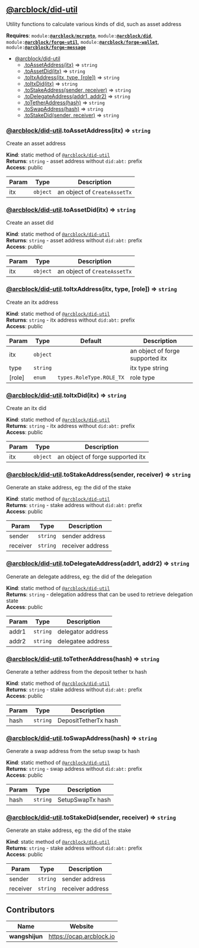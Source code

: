 <a name="module_@arcblock/did-util"></a>


## [**@arcblock/did-util**](https://github.com/arcblock/did-util)

Utility functions to calculate various kinds of did, such as asset address

**Requires**: <code>module:[**@arcblock/mcrypto**](https://github.com/arcblock/mcrypto)</code>, <code>module:[**@arcblock/did**](https://github.com/arcblock/did)</code>, <code>module:[**@arcblock/forge-util**](https://github.com/arcblock/forge-util)</code>, <code>module:[**@arcblock/forge-wallet**](https://github.com/arcblock/forge-wallet)</code>, <code>module:[**@arcblock/forge-message**](https://github.com/arcblock/forge-message)</code>  

* [@arcblock/did-util](#module_@arcblock/did-util)
  * [.toAssetAddress(itx)](#module_@arcblock/did-util.toAssetAddress) ⇒ <code>string</code>
  * [.toAssetDid(itx)](#module_@arcblock/did-util.toAssetDid) ⇒ <code>string</code>
  * [.toItxAddress(itx, type, \[role\])](#module_@arcblock/did-util.toItxAddress) ⇒ <code>string</code>
  * [.toItxDid(itx)](#module_@arcblock/did-util.toItxDid) ⇒ <code>string</code>
  * [.toStakeAddress(sender, receiver)](#module_@arcblock/did-util.toStakeAddress) ⇒ <code>string</code>
  * [.toDelegateAddress(addr1, addr2)](#module_@arcblock/did-util.toDelegateAddress) ⇒ <code>string</code>
  * [.toTetherAddress(hash)](#module_@arcblock/did-util.toTetherAddress) ⇒ <code>string</code>
  * [.toSwapAddress(hash)](#module_@arcblock/did-util.toSwapAddress) ⇒ <code>string</code>
  * [.toStakeDid(sender, receiver)](#module_@arcblock/did-util.toStakeDid) ⇒ <code>string</code>

<a name="module_@arcblock/did-util.toAssetAddress"></a>

### [**@arcblock/did-util**](https://github.com/arcblock/did-util).toAssetAddress(itx) ⇒ <code>string</code>

Create an asset address

**Kind**: static method of [<code>@arcblock/did-util</code>](#module_@arcblock/did-util)  
**Returns**: <code>string</code> - asset address without `did:abt:` prefix  
**Access**: public  

| Param | Type                | Description                  |
| ----- | ------------------- | ---------------------------- |
| itx   | <code>object</code> | an object of `CreateAssetTx` |

<a name="module_@arcblock/did-util.toAssetDid"></a>

### [**@arcblock/did-util**](https://github.com/arcblock/did-util).toAssetDid(itx) ⇒ <code>string</code>

Create an asset did

**Kind**: static method of [<code>@arcblock/did-util</code>](#module_@arcblock/did-util)  
**Returns**: <code>string</code> - asset address without `did:abt:` prefix  
**Access**: public  

| Param | Type                | Description                  |
| ----- | ------------------- | ---------------------------- |
| itx   | <code>object</code> | an object of `CreateAssetTx` |

<a name="module_@arcblock/did-util.toItxAddress"></a>

### [**@arcblock/did-util**](https://github.com/arcblock/did-util).toItxAddress(itx, type, [role]) ⇒ <code>string</code>

Create an itx address

**Kind**: static method of [<code>@arcblock/did-util</code>](#module_@arcblock/did-util)  
**Returns**: <code>string</code> - itx address without `did:abt:` prefix  
**Access**: public  

| Param  | Type                | Default                             | Description                      |
| ------ | ------------------- | ----------------------------------- | -------------------------------- |
| itx    | <code>object</code> |                                     | an object of forge supported itx |
| type   | <code>string</code> |                                     | itx type string                  |
| [role] | <code>enum</code>   | <code>types.RoleType.ROLE_TX</code> | role type                        |

<a name="module_@arcblock/did-util.toItxDid"></a>

### [**@arcblock/did-util**](https://github.com/arcblock/did-util).toItxDid(itx) ⇒ <code>string</code>

Create an itx did

**Kind**: static method of [<code>@arcblock/did-util</code>](#module_@arcblock/did-util)  
**Returns**: <code>string</code> - itx address without `did:abt:` prefix  
**Access**: public  

| Param | Type                | Description                      |
| ----- | ------------------- | -------------------------------- |
| itx   | <code>object</code> | an object of forge supported itx |

<a name="module_@arcblock/did-util.toStakeAddress"></a>

### [**@arcblock/did-util**](https://github.com/arcblock/did-util).toStakeAddress(sender, receiver) ⇒ <code>string</code>

Generate an stake address, eg: the did of the stake

**Kind**: static method of [<code>@arcblock/did-util</code>](#module_@arcblock/did-util)  
**Returns**: <code>string</code> - stake address without `did:abt:` prefix  
**Access**: public  

| Param    | Type                | Description      |
| -------- | ------------------- | ---------------- |
| sender   | <code>string</code> | sender address   |
| receiver | <code>string</code> | receiver address |

<a name="module_@arcblock/did-util.toDelegateAddress"></a>

### [**@arcblock/did-util**](https://github.com/arcblock/did-util).toDelegateAddress(addr1, addr2) ⇒ <code>string</code>

Generate an delegate address, eg: the did of the delegation

**Kind**: static method of [<code>@arcblock/did-util</code>](#module_@arcblock/did-util)  
**Returns**: <code>string</code> - delegation address that can be used to retrieve delegation state  
**Access**: public  

| Param | Type                | Description       |
| ----- | ------------------- | ----------------- |
| addr1 | <code>string</code> | delegator address |
| addr2 | <code>string</code> | delegatee address |

<a name="module_@arcblock/did-util.toTetherAddress"></a>

### [**@arcblock/did-util**](https://github.com/arcblock/did-util).toTetherAddress(hash) ⇒ <code>string</code>

Generate a tether address from the deposit tether tx hash

**Kind**: static method of [<code>@arcblock/did-util</code>](#module_@arcblock/did-util)  
**Returns**: <code>string</code> - stake address without `did:abt:` prefix  
**Access**: public  

| Param | Type                | Description          |
| ----- | ------------------- | -------------------- |
| hash  | <code>string</code> | DepositTetherTx hash |

<a name="module_@arcblock/did-util.toSwapAddress"></a>

### [**@arcblock/did-util**](https://github.com/arcblock/did-util).toSwapAddress(hash) ⇒ <code>string</code>

Generate a swap address from the setup swap tx hash

**Kind**: static method of [<code>@arcblock/did-util</code>](#module_@arcblock/did-util)  
**Returns**: <code>string</code> - swap address without `did:abt:` prefix  
**Access**: public  

| Param | Type                | Description      |
| ----- | ------------------- | ---------------- |
| hash  | <code>string</code> | SetupSwapTx hash |

<a name="module_@arcblock/did-util.toStakeDid"></a>

### [**@arcblock/did-util**](https://github.com/arcblock/did-util).toStakeDid(sender, receiver) ⇒ <code>string</code>

Generate an stake address, eg: the did of the stake

**Kind**: static method of [<code>@arcblock/did-util</code>](#module_@arcblock/did-util)  
**Returns**: <code>string</code> - stake address without `did:abt:` prefix  
**Access**: public  

| Param    | Type                | Description      |
| -------- | ------------------- | ---------------- |
| sender   | <code>string</code> | sender address   |
| receiver | <code>string</code> | receiver address |


## Contributors

| Name           | Website                    |
| -------------- | -------------------------- |
| **wangshijun** | <https://ocap.arcblock.io> |
